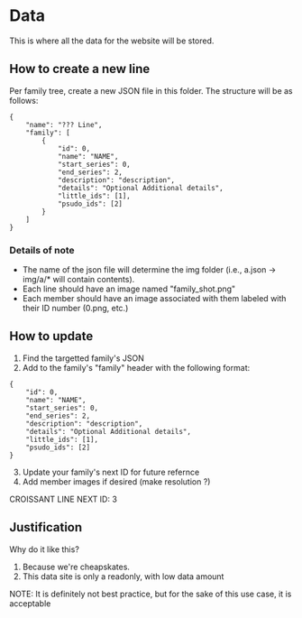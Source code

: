 # Data
This is where all the data for the website will be stored.

## How to create a new line
Per family tree, create a new JSON file in this folder. The structure will be as follows:
```
{
    "name": "??? Line",
    "family": [
        {
            "id": 0,
            "name": "NAME",
            "start_series": 0,
            "end_series": 2,
            "description": "description",
            "details": "Optional Additional details",
            "little_ids": [1],
            "psudo_ids": [2]
        }
    ]
}
```
### Details of note
* The name of the json file will determine the img folder (i.e., a.json -> img/a/* will contain contents).
* Each line should have an image named "family_shot.png"
* Each member should have an image associated with them labeled with their ID number (0.png, etc.)

## How to update
1. Find the targetted family's JSON
2. Add to the family's "family" header with the following format:
```
{
    "id": 0,
    "name": "NAME",
    "start_series": 0,
    "end_series": 2,
    "description": "description",
    "details": "Optional Additional details",
    "little_ids": [1],
    "psudo_ids": [2]
}
```
3. Update your family's next ID for future refernce
4. Add member images if desired (make resolution ?)

CROISSANT LINE NEXT ID: 3

## Justification
Why do it like this?
1. Because we're cheapskates.
2. This data site is only a readonly, with low data amount 

NOTE: It is definitely not best practice, but for the sake of this use case, it is acceptable